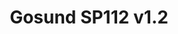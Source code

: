 ---
date_added: 2021-08-21
title: Gosund SP112 v1.2
category: unsupported
type: Plug
standard: eu
chip: Realtek
image: https://user-images.githubusercontent.com/5904370/66715805-e8b59580-edc7-11e9-954e-dfd45c1fc07e.png
link: https://www.amazon.de/dp/B09837DMMK/
mlink: https://www.alibaba.com/product-detail/Tuya-App-Eu-Intelligent-Smart-Wifi_1600197259983.html
---